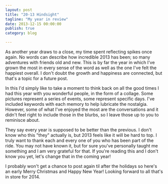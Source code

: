 ```yaml
---
layout: post
title: "20-13 Hindsight"
tagline: "My year in review"
date: 2013-12-15 00:00:00
publish: true
category: blog

---
```


<link rel="stylesheet" href="/css/hindsight.css">

As another year draws to a close, my time spent reflecting spikes once again. No 
words can describe how incredible 2013 has been; so many adventures with friends 
old and new. This is by far the year in which I've grown the most in every sense 
of the word as well as the one I've felt the happiest overall. I don't doubt the 
growth and happiness are connected, but that's a topic for a future post.

In this I'd simply like to take a moment to think back on all the good times I 
had this year with you wonderful people, in the form of a collage. Some pictures 
represent a series of events, some represent specific days. I've included 
keywords with each memory to help lubricate the nostalgia. However, some of what 
I've enjoyed the most are the conversations and it didn't feel right to include 
those in the blurbs, so I leave those up to you to reminisce about.

<div id="collage-container">
</div>

They say every year is supposed to be better than the previous. I don't know who 
this "they" actually is, but 2013 feels like it will be hard to top. I truly 
want to thank each and every one of you who has been part of the ride. You may 
not have known it, but for sure you've personally taught me something and I am 
very grateful for that. If you're reading this and I don't know you yet, let's 
change that in the coming year!

I probably won't get a chance to post again til after the holidays so here's an 
early Merry Christmas and Happy New Year! Looking forward to all that's in store 
for 2014.

<script src="http://ajax.googleapis.com/ajax/libs/jquery/1.7.2/jquery.min.js"></script>
<script>window.jQuery || document.write('<script src="/js/jquery-1.7.2.min.js"><\/script>')</script>
<script type="text/javascript" src="//cdnjs.cloudflare.com/ajax/libs/masonry/3.1.2/masonry.pkgd.min.js"></script>
<script>window.Masonry || document.write('script src="/js/masonry.min.js"><\/script>')</script>
<script type="text/javascript" src="//cdn.jsdelivr.net/jquery.lazyload/1.9.1/jquery.lazyload.min.js"></script>
<script>jQuery().lazyload || document.write('<script src="/js/jquery.lazyload.min.js"><\/script>')</script>
<script type="text/javascript" src="/js/hindsight-data.js"></script>
<script type="text/javascript" src="/js/hindsight.js"></script>
